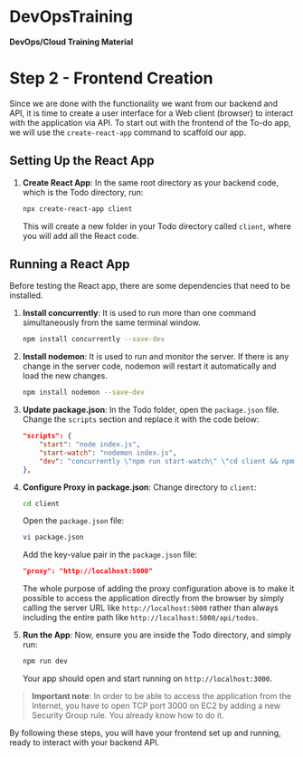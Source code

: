 # DevOpsTraining
**DevOps/Cloud Training Material**

# Step 2 - Frontend Creation

Since we are done with the functionality we want from our backend and API, it is time to create a user interface for a Web client (browser) to interact with the application via API. To start out with the frontend of the To-do app, we will use the `create-react-app` command to scaffold our app.

## Setting Up the React App

1. **Create React App**:
   In the same root directory as your backend code, which is the Todo directory, run:
   
   ```sh
   npx create-react-app client
   ```
   
   This will create a new folder in your Todo directory called `client`, where you will add all the React code.

## Running a React App

Before testing the React app, there are some dependencies that need to be installed.

1. **Install concurrently**:
   It is used to run more than one command simultaneously from the same terminal window.
   
   ```sh
   npm install concurrently --save-dev
   ```

2. **Install nodemon**:
   It is used to run and monitor the server. If there is any change in the server code, nodemon will restart it automatically and load the new changes.
   
   ```sh
   npm install nodemon --save-dev
   ```

3. **Update package.json**:
   In the Todo folder, open the `package.json` file. Change the `scripts` section and replace it with the code below:
   
   ```json
   "scripts": {
       "start": "node index.js",
       "start-watch": "nodemon index.js",
       "dev": "concurrently \"npm run start-watch\" \"cd client && npm start\""
   },
   ```

4. **Configure Proxy in package.json**:
   Change directory to `client`:
   
   ```sh
   cd client
   ```

   Open the `package.json` file:
   
   ```sh
   vi package.json
   ```

   Add the key-value pair in the `package.json` file:
   
   ```json
   "proxy": "http://localhost:5000"
   ```

   The whole purpose of adding the proxy configuration above is to make it possible to access the application directly from the browser by simply calling the server URL like `http://localhost:5000` rather than always including the entire path like `http://localhost:5000/api/todos`.

5. **Run the App**:
   Now, ensure you are inside the Todo directory, and simply run:
   
   ```sh
   npm run dev
   ```

   Your app should open and start running on `http://localhost:3000`.

> **Important note**: In order to be able to access the application from the Internet, you have to open TCP port 3000 on EC2 by adding a new Security Group rule. You already know how to do it.

By following these steps, you will have your frontend set up and running, ready to interact with your backend API.